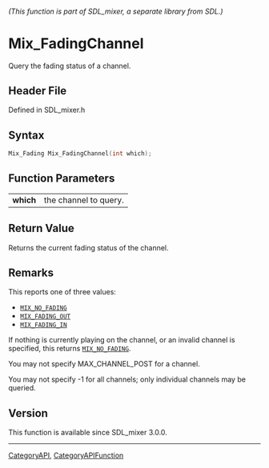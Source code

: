 ###### (This function is part of SDL_mixer, a separate library from SDL.)
# Mix_FadingChannel

Query the fading status of a channel.

## Header File

Defined in SDL_mixer.h

## Syntax

```c
Mix_Fading Mix_FadingChannel(int which);

```

## Function Parameters

|               |                       |
| ------------- | --------------------- |
| **which**     | the channel to query. |

## Return Value

Returns the current fading status of the channel.

## Remarks

This reports one of three values:

- [`MIX_NO_FADING`](MIX_NO_FADING)
- [`MIX_FADING_OUT`](MIX_FADING_OUT)
- [`MIX_FADING_IN`](MIX_FADING_IN)

If nothing is currently playing on the channel, or an invalid channel is
specified, this returns [`MIX_NO_FADING`](MIX_NO_FADING).

You may not specify MAX_CHANNEL_POST for a channel.

You may not specify -1 for all channels; only individual channels may be
queried.

## Version

This function is available since SDL_mixer 3.0.0.

----
[CategoryAPI](CategoryAPI), [CategoryAPIFunction](CategoryAPIFunction)


